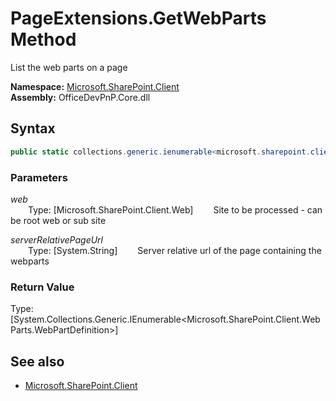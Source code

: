 # PageExtensions.GetWebParts Method  
List the web parts on a page  

**Namespace:** [Microsoft.SharePoint.Client](Microsoft.SharePoint.Client.md)  
**Assembly:** OfficeDevPnP.Core.dll  
## Syntax
```C#
public static collections.generic.ienumerable<microsoft.sharepoint.client.webparts.webpartdefinition> GetWebParts(Web web,String serverRelativePageUrl)
```
### Parameters
*web*  
&emsp;&emsp;Type: [Microsoft.SharePoint.Client.Web] 
&emsp;&emsp;Site to be processed - can be root web or sub site  
  
*serverRelativePageUrl*  
&emsp;&emsp;Type: [System.String] 
&emsp;&emsp;Server relative url of the page containing the webparts  
  
### Return Value
Type: [System.Collections.Generic.IEnumerable<Microsoft.SharePoint.Client.WebParts.WebPartDefinition>]  

## See also
- [Microsoft.SharePoint.Client](Microsoft.SharePoint.Client.md)
